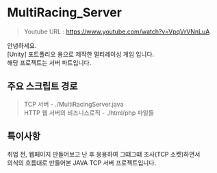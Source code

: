 # MultiRacing_Server
>Youtube URL : https://www.youtube.com/watch?v=VpqVrVNnLuA

안녕하세요.  
[Unity] 포트폴리오 용으로 제작한 멀티레이싱 게임 입니다.  
해당 프로젝트는 서버 파트입니다.

## 주요 스크립트 경로
>TCP 서버 - ./MultiRacingServer.java  
>HTTP 웹 서버의 비즈니스로직 - ./html/php 파일들
## 특이사항
취업 전, 웹페이지 만들어보고 난 후 응용하여 그떄그떄 조사(TCP 소켓)하면서  
의식의 흐름대로 만들어본 JAVA TCP 서버 프로젝트입니다.